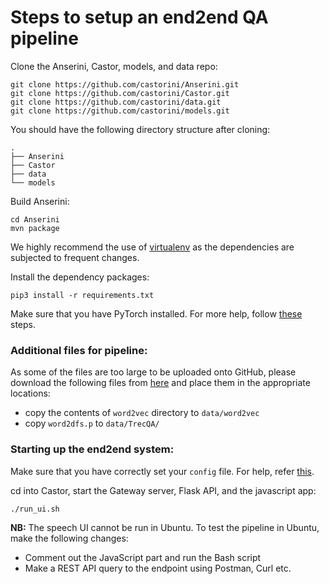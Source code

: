 # Steps to setup an end2end QA pipeline
Clone the Anserini, Castor, models, and data repo:
```
git clone https://github.com/castorini/Anserini.git
git clone https://github.com/castorini/Castor.git
git clone https://github.com/castorini/data.git
git clone https://github.com/castorini/models.git
```


You should have the following directory structure after cloning:
```
.
├── Anserini
├── Castor
├── data
└── models

```

Build Anserini:
```
cd Anserini
mvn package
```

We highly recommend the use of [virtualenv](https://virtualenv.pypa.io/en/stable/) as the dependencies
are subjected to frequent changes.

Install the dependency packages:

```
pip3 install -r requirements.txt
```

Make sure that you have PyTorch installed. For more help, follow [these](https://github.com/castorini/Castor) steps.

### Additional files for pipeline:
As some of the files are too large to be uploaded onto GitHub, please download the following files from
 [here](https://drive.google.com/drive/folders/0B2u_nClt6NbzNm1LdjlwUFdzQVE?usp=sharing) and place them
in the appropriate locations:

 - copy the contents of `word2vec` directory to `data/word2vec`
 - copy `word2dfs.p` to `data/TrecQA/`

### Starting up the end2end system:

Make sure that you have correctly set your `config` file. For help, refer
[this](https://github.com/castorini/Anserini/blob/master/docs/speech-ui-api-docs.md).

cd into Castor, start the Gateway server, Flask API, and the javascript app:

```
./run_ui.sh
```


__NB:__  The speech UI cannot be run in Ubuntu. To test the pipeline in Ubuntu, make the following changes:
- Comment out the JavaScript part and run the Bash script
- Make a REST API query to the endpoint using Postman, Curl etc.
